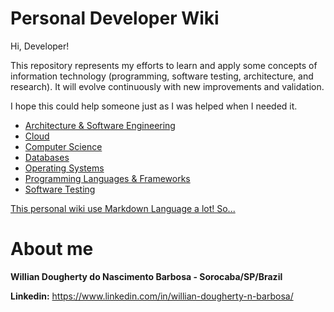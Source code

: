 # Personal Developer Wiki

Hi, Developer! 

This repository represents my efforts to learn and apply some concepts of information technology (programming, software testing, architecture, and research). It will evolve continuously with new improvements and validation.

I hope this could help someone just as I was helped when I needed it.

* [Architecture & Software Engineering](Architecture%20%26%20Software%20Engineering/README.md)
* [Cloud](Cloud/README.md)
* [Computer Science](Computer%20Science/README.md)
* [Databases](Databases/README.md)
* [Operating Systems](Operating%20Systems/README.md)
* [Programming Languages & Frameworks](Programming%20Languages%20%26%20Frameworks/README.md)
* [Software Testing](Software%20Testing/README.md)

[This personal wiki use Markdown Language a lot! So...](https://commonmark.org/help/tutorial/index.html)

# About me

**Willian Dougherty do Nascimento Barbosa - Sorocaba/SP/Brazil**

**Linkedin:** https://www.linkedin.com/in/willian-dougherty-n-barbosa/
